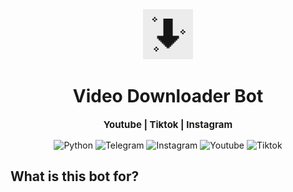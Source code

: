 <div align="center" markdown="1">
  <img src="logo.jpg" alt="Bot logo" width="80"/>

  <h1 align="center">Video Downloader Bot</h1>
  <p style="font-size:15px;" align="center"><b>Youtube | Tiktok | Instagram</b></p>

  ![Python](https://img.shields.io/badge/Python-3.11-FFD43B?style=for-the-badge&logo=python&logoColor=blue)
  ![Telegram](https://img.shields.io/badge/Telegram-blue?style=for-the-badge&logo=telegram&logoColor=white)
  ![Instagram](https://img.shields.io/badge/Instagram-E4405F?style=for-the-badge&logo=instagram&logoColor=white)
  ![Youtube](https://img.shields.io/badge/Youtube-%23B92B27?style=for-the-badge&logo=youtube&logoColor=white)
  ![Tiktok](https://img.shields.io/badge/TikTok-000000?style=for-the-badge&logo=tiktok&logoColor=white)
</div>

## What is this bot for?